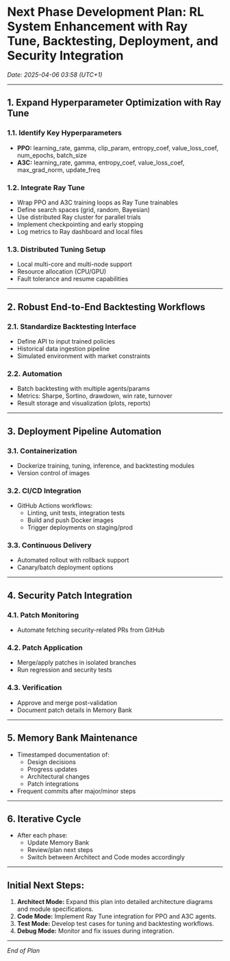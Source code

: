 # Next Phase Development Plan: RL System Enhancement with Ray Tune, Backtesting, Deployment, and Security Integration  
*Date: 2025-04-06 03:58 (UTC+1)*

---

## 1. Expand Hyperparameter Optimization with Ray Tune

### 1.1. Identify Key Hyperparameters  
- **PPO:** learning_rate, gamma, clip_param, entropy_coef, value_loss_coef, num_epochs, batch_size  
- **A3C:** learning_rate, gamma, entropy_coef, value_loss_coef, max_grad_norm, update_freq  

### 1.2. Integrate Ray Tune  
- Wrap PPO and A3C training loops as Ray Tune trainables  
- Define search spaces (grid, random, Bayesian)  
- Use distributed Ray cluster for parallel trials  
- Implement checkpointing and early stopping  
- Log metrics to Ray dashboard and local files  

### 1.3. Distributed Tuning Setup  
- Local multi-core and multi-node support  
- Resource allocation (CPU/GPU)  
- Fault tolerance and resume capabilities  

---

## 2. Robust End-to-End Backtesting Workflows

### 2.1. Standardize Backtesting Interface  
- Define API to input trained policies  
- Historical data ingestion pipeline  
- Simulated environment with market constraints  

### 2.2. Automation  
- Batch backtesting with multiple agents/params  
- Metrics: Sharpe, Sortino, drawdown, win rate, turnover  
- Result storage and visualization (plots, reports)  

---

## 3. Deployment Pipeline Automation

### 3.1. Containerization  
- Dockerize training, tuning, inference, and backtesting modules  
- Version control of images  

### 3.2. CI/CD Integration  
- GitHub Actions workflows:  
  - Linting, unit tests, integration tests  
  - Build and push Docker images  
  - Trigger deployments on staging/prod  

### 3.3. Continuous Delivery  
- Automated rollout with rollback support  
- Canary/batch deployment options  

---

## 4. Security Patch Integration

### 4.1. Patch Monitoring  
- Automate fetching security-related PRs from GitHub  

### 4.2. Patch Application  
- Merge/apply patches in isolated branches  
- Run regression and security tests  

### 4.3. Verification  
- Approve and merge post-validation  
- Document patch details in Memory Bank  

---

## 5. Memory Bank Maintenance

- Timestamped documentation of:  
  - Design decisions  
  - Progress updates  
  - Architectural changes  
  - Patch integrations  
- Frequent commits after major/minor steps  

---

## 6. Iterative Cycle

- After each phase:  
  - Update Memory Bank  
  - Review/plan next steps  
  - Switch between Architect and Code modes accordingly  

---

## Initial Next Steps:

1. **Architect Mode:** Expand this plan into detailed architecture diagrams and module specifications.  
2. **Code Mode:** Implement Ray Tune integration for PPO and A3C agents.  
3. **Test Mode:** Develop test cases for tuning and backtesting workflows.  
4. **Debug Mode:** Monitor and fix issues during integration.  

---

*End of Plan*